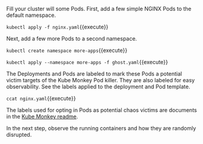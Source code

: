 Fill your cluster will some Pods. First, add a few simple NGINX Pods to the default namespace.

`kubectl apply -f nginx.yaml`{{execute}}

Next, add a few more Pods to a second namespace.

`kubectl create namespace more-apps`{{execute}}

`kubectl apply --namespace more-apps -f ghost.yaml`{{execute}}

The Deployments and Pods are labeled to mark these Pods a potential victim targets of the Kube Monkey Pod killer. They are also labeled for easy observability. See the labels applied to the deployment and Pod template.

`ccat nginx.yaml`{{execute}}

The labels used for opting in Pods as potential chaos victims are documents in the [Kube Monkey readme](https://github.com/asobti/kube-monkey#opting-in-to-chaos).

In the next step, observe the running containers and how they are randomly disrupted.
